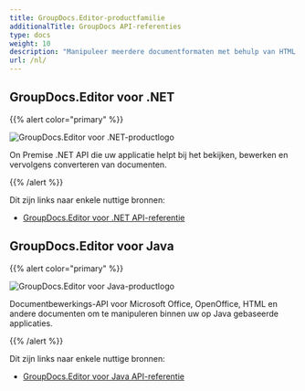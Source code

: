 ```yaml
---
title: GroupDocs.Editor-productfamilie
additionalTitle: GroupDocs API-referenties
type: docs
weight: 10
description: "Manipuleer meerdere documentformaten met behulp van HTML in uw toepassingen met behulp van GroupDocs.Editor API's"
url: /nl/
---
```


## GroupDocs.Editor voor .NET

{{% alert color="primary" %}} 

![GroupDocs.Editor voor .NET-productlogo](../gdocs_net.png)

On Premise .NET API die uw applicatie helpt bij het bekijken, bewerken en vervolgens converteren van documenten.

{{% /alert %}} 

Dit zijn links naar enkele nuttige bronnen:

- [GroupDocs.Editor voor .NET API-referentie](/editor/nl/net/)


## GroupDocs.Editor voor Java

{{% alert color="primary" %}}

![GroupDocs.Editor voor Java-productlogo](../gdocs_java.png)

Documentbewerkings-API voor Microsoft Office, OpenOffice, HTML en andere documenten om te manipuleren binnen uw op Java gebaseerde applicaties.

{{% /alert %}}

Dit zijn links naar enkele nuttige bronnen:

- [GroupDocs.Editor voor Java API-referentie](/editor/java/)
